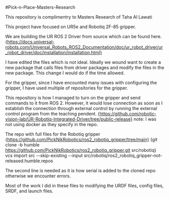 #Pick-n-Place-Masters-Research

This repository is complimentry to Masters Research of Taha Al Lawati

This project have focused on UR5e and Robotiq 2F-85 gripper.


We are building the UR ROS 2 Driver from source which can be found here.
{https://docs.universal-robots.com/Universal_Robots_ROS2_Documentation/doc/ur_robot_driver/ur_robot_driver/doc/installation/installation.html}

I have edited the files which is not ideal. Ideally we wound want to create a new package that calls files from driver packages and modify the files in the new package. 
This change I would do if the time allowed.

For the gripper, since I have encounted many issues with configuring the gripper, I have used multiple of repositories for the gripper.

This repository is how I managed to turn on the gripper and send commands to it from ROS 2. However, it would lose connection as soon as I establish the connection through external control by running the external control program from the teaching pendent.
{https://github.com/robotic-vision-lab/UR-Robotiq-Integrated-Driver/tree/public-release}
note: I was not using docker as they specify in the repo.


The repo with full files for the Robotiq gripper
{https://github.com/PickNikRobotics/ros2_robotiq_gripper/tree/main}
{git clone -b humble https://github.com/PickNikRobotics/ros2_robotiq_gripper.git src/robotiq}
vcs import src --skip-existing --input src/robotiq/ros2_robotiq_gripper-not-released.humble.repos

The second line is needed as it is how serial is added to the cloned repo otherwise we encounter errors.

Most of the work I did in these files to modifying the URDF files, config files, SRDF, and launch files.
